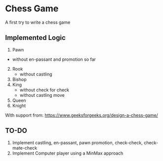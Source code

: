# Chess Game
A first try to write a chess game

## Implemented Logic
1. Pawn
  - without en-passant and promotion so far
2. Rook
    - without castling
3. Bishop
4. King
    - without check for check
    - without castling move
5. Queen
6. Knight

With support from: https://www.geeksforgeeks.org/design-a-chess-game/


## TO-DO
1. Implement castling, en-passant, pawn promotion, check-check, check-mate-check
2. Implement Computer player using a MinMax approach